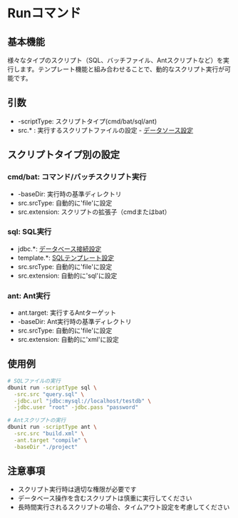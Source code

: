 # Runコマンド

## 基本機能
様々なタイプのスクリプト（SQL、バッチファイル、Antスクリプトなど）を実行します。テンプレート機能と組み合わせることで、動的なスクリプト実行が可能です。

## 引数
* -scriptType: スクリプトタイプ(cmd/bat/sql/ant)
* src.* : 実行するスクリプトファイルの設定 - [データソース設定](../options/01-data-source.md)

## スクリプトタイプ別の設定

### cmd/bat: コマンド/バッチスクリプト実行
* -baseDir: 実行時の基準ディレクトリ
* src.srcType: 自動的に'file'に設定
* src.extension: スクリプトの拡張子（cmdまたはbat）

### sql: SQL実行
* jdbc.*: [データベース接続設定](../options/03-jdbc.md)
* template.*: [SQLテンプレート設定](../options/04-template.md#templaterenderoption-template)
* src.srcType: 自動的に'file'に設定
* src.extension: 自動的に'sql'に設定

### ant: Ant実行
* ant.target: 実行するAntターゲット
* -baseDir: Ant実行時の基準ディレクトリ
* src.srcType: 自動的に'file'に設定
* src.extension: 自動的に'xml'に設定

## 使用例
```bash
# SQLファイルの実行
dbunit run -scriptType sql \
  -src.src "query.sql" \
  -jdbc.url "jdbc:mysql://localhost/testdb" \
  -jdbc.user "root" -jdbc.pass "password"

# Antスクリプトの実行
dbunit run -scriptType ant \
  -src.src "build.xml" \
  -ant.target "compile" \
  -baseDir "./project"
```

## 注意事項
- スクリプト実行時は適切な権限が必要です
- データベース操作を含むスクリプトは慎重に実行してください
- 長時間実行されるスクリプトの場合、タイムアウト設定を考慮してください